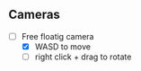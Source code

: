 ## Cameras

- [ ] Free floatig camera
    - [x] WASD to move
    - [ ] right click + drag to rotate
